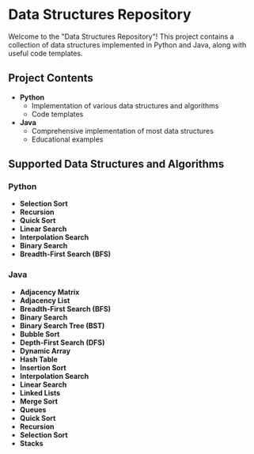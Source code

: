 # Data Structures Repository

Welcome to the "Data Structures Repository"! This project contains a collection of data structures implemented in Python and Java, along with useful code templates.

## Project Contents

- **Python**
  - Implementation of various data structures and algorithms
  - Code templates
- **Java**
  - Comprehensive implementation of most data structures
  - Educational examples

## Supported Data Structures and Algorithms

### Python
- **Selection Sort**
- **Recursion**
- **Quick Sort**
- **Linear Search**
- **Interpolation Search**
- **Binary Search**
- **Breadth-First Search (BFS)**

### Java
- **Adjacency Matrix**
- **Adjacency List**
- **Breadth-First Search (BFS)**
- **Binary Search**
- **Binary Search Tree (BST)**
- **Bubble Sort**
- **Depth-First Search (DFS)**
- **Dynamic Array**
- **Hash Table**
- **Insertion Sort**
- **Interpolation Search**
- **Linear Search**
- **Linked Lists**
- **Merge Sort**
- **Queues**
- **Quick Sort**
- **Recursion**
- **Selection Sort**
- **Stacks**
